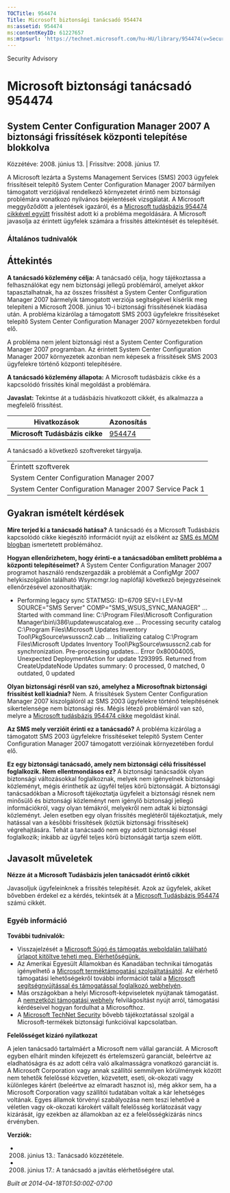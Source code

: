 ```yaml
---
TOCTitle: 954474
Title: Microsoft biztonsági tanácsadó 954474
ms:assetid: 954474
ms:contentKeyID: 61227657
ms:mtpsurl: 'https://technet.microsoft.com/hu-HU/library/954474(v=Security.10)'
---
```


Security Advisory

Microsoft biztonsági tanácsadó 954474
=====================================

System Center Configuration Manager 2007 A biztonsági frissítések központi telepítése blokkolva
-----------------------------------------------------------------------------------------------

Közzétéve: 2008. június 13. | Frissítve: 2008. június 17.

A Microsoft lezárta a Systems Management Services (SMS) 2003 ügyfelek frissítéseit telepítő System Center Configuration Manager 2007 bármilyen támogatott verziójával rendelkező környezetet érintő nem biztonsági problémára vonatkozó nyilvános bejelentések vizsgálatát. A Microsoft meggyőződött a jelentések igazáról, és a [Microsoft tudásbázis 954474 cikkével együtt](http://support.microsoft.com/kb/954474) frissítést adott ki a probléma megoldására. A Microsoft javasolja az érintett ügyfelek számára a frissítés áttekintését és telepítését.

### Általános tudnivalók

Áttekintés
----------

<span></span>
**A tanácsadó közlemény célja:** A tanácsadó célja, hogy tájékoztassa a felhasználókat egy nem biztonsági jellegű problémáról, amelyet akkor tapasztalhatnak, ha az összes frissítést a System Center Configuration Manager 2007 bármelyik támogatott verziója segítségével kísérlik meg telepíteni a Microsoft 2008. június 10-i biztonsági frissítésének kiadása után. A probléma kizárólag a támogatott SMS 2003 ügyfelekre frissítéseket telepítő System Center Configuration Manager 2007 környezetekben fordul elő.

A probléma nem jelent biztonsági rést a System Center Configuration Manager 2007 programban. Az érintett System Center Configuration Manager 2007 környezetek azonban nem képesek a frissítések SMS 2003 ügyfelekre történő központi telepítésére.

**A tanácsadó közlemény állapota:** A Microsoft tudásbázis cikke és a kapcsolódó frissítés kínál megoldást a problémára.

**Javaslat:** Tekintse át a tudásbázis hivatkozott cikkét, és alkalmazza a megfelelő frissítést.

| Hivatkozások                   | Azonosítás                                       |
|--------------------------------|--------------------------------------------------|
| **Microsoft Tudásbázis cikke** | [954474](http://support.microsoft.com/kb/954474) |

A tanácsadó a következő szoftvereket tárgyalja.

|                                                         |
|---------------------------------------------------------|
| Érintett szoftverek                                     |
| System Center Configuration Manager 2007                |
| System Center Configuration Manager 2007 Service Pack 1 |

Gyakran ismételt kérdések
-------------------------

<span></span>
**Mire terjed ki a tanácsadó hatása?**
A tanácsadó és a Microsoft Tudásbázis kapcsolódó cikke kiegészítő információt nyújt az elsőként az [SMS és MOM blogban](http://blogs.technet.com/smsandmom/archive/2008/06/12/wsus-offline-scan-catalog-fails-to-sync-on-configmgr-2007.aspx) ismertetett problémához.

**Hogyan ellenőrizhetem, hogy érinti-e a tanácsadóban említett probléma a központi telepítéseimet?**
A System Center Configuration Manager 2007 programot használó rendszergazdák a problémát a ConfigMgr 2007 helykiszolgálón található Wsyncmgr.log naplófájl következő bejegyzéseinek ellenőrzésével azonosíthatják:

-   Performing legacy sync
    STATMSG: ID=6709 SEV=I LEV=M SOURCE="SMS Server" COMP="SMS\_WSUS\_SYNC\_MANAGER" …
    Started with command line: C:\\Program Files\\Microsoft Configuration Manager\\bin\\i386\\updatewuscatalog.exe …
    Processing security catalog C:\\Program Files\\Microsoft Updates Inventory Tool\\PkgSource\\wsusscn2.cab ...
    Initializing catalog C:\\Program Files\\Microsoft Updates Inventory Tool\\PkgSource\\wsusscn2.cab for synchronization.
    Pre-processing updates...
    Error 0x80004005, Unexpected DeploymentAction for update 1293995. Returned from CreateUpdateNode
    Updates summary: 0 processed, 0 matched, 0 outdated, 0 updated

**Olyan biztonsági résről van szó, amelyhez a Microsoftnak biztonsági frissítést kell kiadnia?**
Nem. A frissítések System Center Configuration Manager 2007 kiszolgálóról az SMS 2003 ügyfelekre történő telepítésének sikertelensége nem biztonsági rés. Mégis létező problémáról van szó, melyre a [Microsoft tudásbázis 954474 cikke](http://support.microsoft.com/kb/954474) megoldást kínál.

**Az SMS mely verzióit érinti ez a tanácsadó?**
A probléma kizárólag a támogatott SMS 2003 ügyfelekre frissítéseket telepítő System Center Configuration Manager 2007 támogatott verzióinak környezetében fordul elő.

**Ez egy biztonsági tanácsadó, amely nem biztonsági célú frissítéssel foglalkozik. Nem ellentmondásos ez?**
A biztonsági tanácsadók olyan biztonsági változásokkal foglalkoznak, melyek nem igényelnek biztonsági közleményt, mégis érinthetik az ügyfél teljes körű biztonságát. A biztonsági tanácsadókban a Microsoft tájékoztatja ügyfeleit a biztonsági résnek nem minősülő és biztonsági közleményt nem igénylő biztonsági jellegű információkról, vagy olyan témákról, melyekről nem adtak ki biztonsági közleményt. Jelen esetben egy olyan frissítés meglétéről tájékoztatjuk, mely hatással van a későbbi frissítések (köztük biztonsági frissítések) végrehajtására. Tehát a tanácsadó nem egy adott biztonsági réssel foglalkozik; inkább az ügyfél teljes körű biztonságát tartja szem előtt.

Javasolt műveletek
------------------

<span></span>
**Nézze át a Microsoft Tudásbázis jelen tanácsadót érintő cikkét**

Javasoljuk ügyfeleinknek a frissítés telepítését. Azok az ügyfelek, akiket bővebben érdekel ez a kérdés, tekintsék át a [Microsoft Tudásbázis 954474](http://support.microsoft.com/kb/954474) számú cikkét.

### Egyéb információ

**További tudnivalók:**

-   Visszajelzését a [Microsoft Súgó és támogatás weboldalán található űrlapot kitöltve teheti meg. Elérhetőségünk.](https://support.microsoft.com/common/survey.aspx?scid=sw;en;1257&amp;showpage=1&amp;ws=technet&amp;sd=tech)
-   Az Amerikai Egyesült Államokban és Kanadában technikai támogatás igényelhető a [Microsoft terméktámogatási szolgáltatásától](http://go.microsoft.com/fwlink/?linkid=21131). Az elérhető támogatási lehetőségekről további információt talál a [Microsoft segítségnyújtással és támogatással foglalkozó webhelyén](http://support.microsoft.com/).
-   Más országokban a helyi Microsoft-képviseletek nyújtanak támogatást. A [nemzetközi támogatási webhely](http://go.microsoft.com/fwlink/?linkid=21155) felvilágosítást nyújt arról, támogatási kérdéseivel hogyan fordulhat a Microsofthoz.
-   A [Microsoft TechNet Security](http://go.microsoft.com/fwlink/?linkid=21132) bővebb tájékoztatással szolgál a Microsoft-termékek biztonsági funkcióival kapcsolatban.

**Felelősséget kizáró nyilatkozat**

A jelen tanácsadó tartalmáért a Microsoft nem vállal garanciát. A Microsoft egyben elhárít minden kifejezett és értelemszerű garanciát, beleértve az eladhatóságra és az adott célra való alkalmasságra vonatkozó garanciát is. A Microsoft Corporation vagy annak szállítói semmilyen körülmények között nem tehetők felelőssé közvetlen, közvetett, eseti, ok-okozati vagy különleges kárért (beleértve az elmaradt hasznot is), még akkor sem, ha a Microsoft Corporation vagy szállítói tudatában voltak a kár lehetséges voltának. Egyes államok törvényi szabályozása nem teszi lehetővé a véletlen vagy ok-okozati károkért vállalt felelősség korlátozását vagy kizárását, így ezekben az államokban az ez a felelősségkizárás nincs érvényben.

**Verziók:**

-   2008. június 13.: Tanácsadó közzététele.
-   2008. június 17.: A tanácsadó a javítás elérhetőségére utal.

*Built at 2014-04-18T01:50:00Z-07:00*
